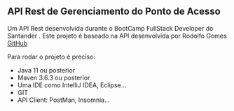 ## API Rest de Gerenciamento do Ponto de Acesso

Um API Rest desenvolvida durante o BootCamp FullStack Developer do Santander . Este projeto é baseado na API desenvolvida por Rodolfo Gomes [GitHub](https://github.com/rodolfogomes/diolive) 

Para rodar o projeto é preciso:

* Java 11 ou posterior
* Maven 3.6.3 ou posterior
* Uma IDE como IntelliJ IDEA, Eclipse...
* GIT
* API Client: PostMan, Insomnia...
